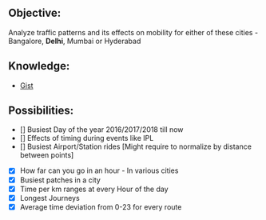 
Objective:
------

Analyze traffic patterns and its effects on mobility for either of these cities - Bangalore, __Delhi__, Mumbai or Hyderabad

Knowledge: 
------

- [Gist](https://gist.github.com/apoorv74/7335567c375db67095e614997ee0eed3)



Possibilities:
------

- [] Busiest Day of the year 2016/2017/2018 till now
- [] Effects of timing during events like IPL
- [] Busiest Airport/Station rides [Might require to normalize by distance between points]
- [x] How far can you go in an hour - In various cities
- [x] Busiest patches in a city
- [x] Time per km ranges at every Hour of the day
- [x] Longest Journeys
- [x] Average time deviation from 0-23 for every route
